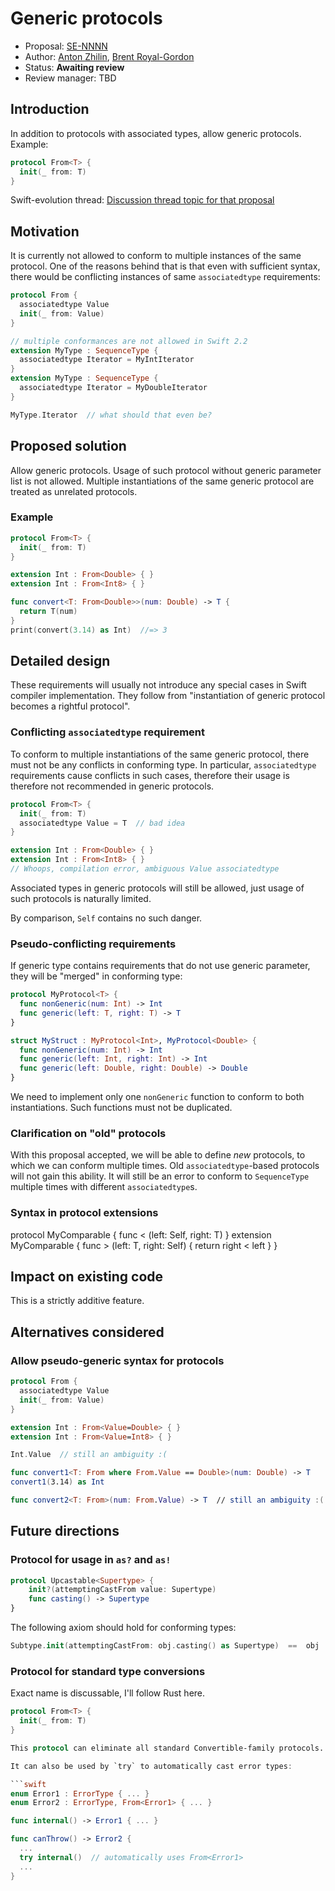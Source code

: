 # Generic protocols

* Proposal: [SE-NNNN](NNNN-filename.md)
* Author: [Anton Zhilin](https://github.com/Anton3), [Brent Royal-Gordon](https://github.com/brentdax)
* Status: **Awaiting review**
* Review manager: TBD

## Introduction

In addition to protocols with associated types, allow generic protocols. Example:

```swift
protocol From<T> {
  init(_ from: T)
}
```

Swift-evolution thread: [Discussion thread topic for that proposal](http://news.gmane.org/gmane.comp.lang.swift.evolution)

## Motivation

It is currently not allowed to conform to multiple instances of the same protocol.
One of the reasons behind that is that even with sufficient syntax, there would be
conflicting instances of same `associatedtype` requirements:

```swift
protocol From {
  associatedtype Value
  init(_ from: Value)
}

// multiple conformances are not allowed in Swift 2.2
extension MyType : SequenceType {
  associatedtype Iterator = MyIntIterator
}
extension MyType : SequenceType {
  associatedtype Iterator = MyDoubleIterator
}

MyType.Iterator  // what should that even be?
```

## Proposed solution

Allow generic protocols.
Usage of such protocol without generic parameter list is not allowed.
Multiple instantiations of the same generic protocol are treated as unrelated protocols.

### Example

```swift
protocol From<T> {
  init(_ from: T)
}

extension Int : From<Double> { }
extension Int : From<Int8> { }

func convert<T: From<Double>>(num: Double) -> T {
  return T(num)
}
print(convert(3.14) as Int)  //=> 3
```

## Detailed design

These requirements will usually not introduce any special cases in Swift compiler implementation.
They follow from "instantiation of generic protocol becomes a rightful protocol".

### Conflicting `associatedtype` requirement

To conform to multiple instantiations of the same generic protocol,
there must not be any conflicts in conforming type. In particular,
`associatedtype` requirements cause conflicts in such cases,
therefore their usage is therefore not recommended in generic protocols.

```swift
protocol From<T> {
  init(_ from: T)
  associatedtype Value = T  // bad idea
}

extension Int : From<Double> { }
extension Int : From<Int8> { }
// Whoops, compilation error, ambiguous Value associatedtype
```

Associated types in generic protocols will still be allowed,
just usage of such protocols is naturally limited.

By comparison, `Self` contains no such danger.

### Pseudo-conflicting requirements

If generic type contains requirements that do not use generic parameter, they will be "merged" in conforming type:

```swift
protocol MyProtocol<T> {
  func nonGeneric(num: Int) -> Int
  func generic(left: T, right: T) -> T
}

struct MyStruct : MyProtocol<Int>, MyProtocol<Double> {
  func nonGeneric(num: Int) -> Int
  func generic(left: Int, right: Int) -> Int
  func generic(left: Double, right: Double) -> Double
}
```

We need to implement only one `nonGeneric` function to conform to both instantiations. Such functions must not be duplicated.

### Clarification on "old" protocols

With this proposal accepted, we will be able to define *new* protocols, to which we can conform multiple times.
Old `associatedtype`-based protocols will not gain this ability.
It will still be an error to conform to `SequenceType` multiple times with different `associatedtype`s.

### Syntax in protocol extensions

protocol MyComparable<T> {
  func < (left: Self, right: T)
}
extension MyComparable {
  func > (left: T, right: Self) {
    return right < left
  }
}

## Impact on existing code

This is a strictly additive feature.

## Alternatives considered

### Allow pseudo-generic syntax for protocols

```swift
protocol From {
  associatedtype Value
  init(_ from: Value)
}

extension Int : From<Value=Double> { }
extension Int : From<Value=Int8> { }

Int.Value  // still an ambiguity :(

func convert1<T: From where From.Value == Double>(num: Double) -> T
convert1(3.14) as Int

func convert2<T: From>(num: From.Value) -> T  // still an ambiguity :(
```

## Future directions

### Protocol for usage in `as?` and `as!`

```swift
protocol Upcastable<Supertype> {
	init?(attemptingCastFrom value: Supertype)
	func casting() -> Supertype
}
```

The following axiom should hold for conforming types:

```swift
Subtype.init(attemptingCastFrom: obj.casting() as Supertype)  ==  obj
```

### Protocol for standard type conversions

Exact name is discussable, I'll follow Rust here.

```swift
protocol From<T> {
  init(_ from: T)
}

This protocol can eliminate all standard Convertible-family protocols.

It can also be used by `try` to automatically cast error types:

```swift
enum Error1 : ErrorType { ... }
enum Error2 : ErrorType, From<Error1> { ... }

func internal() -> Error1 { ... }

func canThrow() -> Error2 {
  ...
  try internal()  // automatically uses From<Error1>
  ...
}
```
